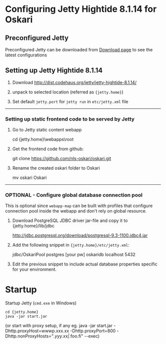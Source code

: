 # Configuring Jetty Hightide 8.1.14 for Oskari

## Preconfigured Jetty

Preconfigured Jetty can be downloaded from [Download page](/download) to see the latest configurations

## Setting up Jetty Hightide 8.1.14

1) Download http://dist.codehaus.org/jetty/jetty-hightide-8.1.14/

2) unpack to selected location (referred as `{jetty.home}`)

3) Set default `jetty.port` for `jetty run` in `etc/jetty.xml` file

     <Call name="addConnector">
      <Arg>
          <New class="org.eclipse.jetty.server.nio.SelectChannelConnector">
            <Set name="host"><Property name="jetty.host" /></Set>
            <Set name="port"><Property name="jetty.port" default="8888"/></Set>

---------------------------------------------

### Setting up static frontend code to be served by Jetty

1) Go to Jetty static content webapp

    cd {jetty.home}\webapps\root

2) Get the frontend code from github:

    git clone https://github.com/nls-oskari/oskari.git

3) Rename the created oskari folder to Oskari

    mv oskari Oskari

---------------------------------------------


### OPTIONAL - Configure global database connection pool

This is optional since `webapp-map` can be built with profiles that configure connection pool inside the webapp and don't rely on global resource.

1) Download PostgreSQL JDBC driver jar-file and copy it to {jetty.home}/lib/jdbc

    http://jdbc.postgresql.org/download/postgresql-9.3-1100.jdbc4.jar

2) Add the following snippet in `{jetty.home}/etc/jetty.xml`:

    <New id="OskariPool" class="org.eclipse.jetty.plus.jndi.Resource">
       <Arg></Arg>
       <Arg>jdbc/OskariPool</Arg>
       <Arg>
          <New class="org.postgresql.ds.PGSimpleDataSource">
             <Set name="User">postgres</Set>
             <Set name="Password">[your pw]</Set>
             <Set name="DatabaseName">oskaridb</Set>
             <Set name="ServerName">localhost</Set>
             <Set name="PortNumber">5432</Set>
          </New>
       </Arg>
    </New>

3) Edit the previous snippet to include actual database properties specific for your environment.

# Startup

Startup Jetty  (`cmd.exe` in Windows)

    cd {jetty.home}
    java -jar start.jar

   (or start with proxy setup, if any  eg. java -jar start.jar -Dhttp.proxyHost=wwwp.xxx.xx -Dhttp.proxyPort=800 -Dhttp.nonProxyHosts="*.yyy.xx|*.foo.fi" --exec)

